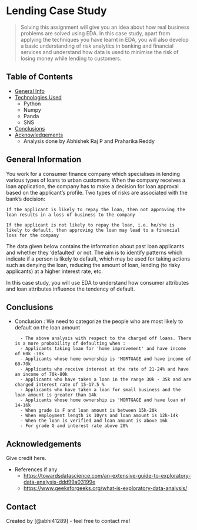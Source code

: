 # Lending Case Study
> Solving this assignment will give you an idea about how real business problems are solved using EDA. In this case study, apart from applying the techniques you have learnt in EDA, you will also develop a basic understanding of risk analytics in banking and financial services and understand how data is used to minimise the risk of losing money while lending to customers.


## Table of Contents
* [General Info](#general-information)
* [Technologies Used](#technologies-used)
    - Python
    - Numpy
    - Panda
    - SNS
* [Conclusions](#conclusions)
* [Acknowledgements](#acknowledgements)
    - Analysis done by Abhishek Raj P and Praharika Reddy 

<!-- You can include any other section that is pertinent to your problem -->

## General Information
You work for a consumer finance company which specialises in lending various types of loans to urban customers. When the company receives a loan application, the company has to make a decision for loan approval based on the applicant’s profile. Two types of risks are associated with the bank’s decision:

    If the applicant is likely to repay the loan, then not approving the loan results in a loss of business to the company

    If the applicant is not likely to repay the loan, i.e. he/she is likely to default, then approving the loan may lead to a financial loss for the company

 

The data given below contains the information about past loan applicants and whether they ‘defaulted’ or not. The aim is to identify patterns which indicate if a person is likely to default, which may be used for taking actions such as denying the loan, reducing the amount of loan, lending (to risky applicants) at a higher interest rate, etc.

 

In this case study, you will use EDA to understand how consumer attributes and loan attributes influence the tendency of default.

<!-- You don't have to answer all the questions - just the ones relevant to your project. -->

## Conclusions
- Conclusion  : We need to categorize the people who are most likely to default on the loan amount
    
        - The above analysis with respect to the charged off loans. There is a more probability of defaulting when :
        - Applicants taking loan for 'home improvement' and have income of 60k -70k
        - Applicants whose home ownership is 'MORTGAGE and have income of 60-70k
        - Applicants who receive interest at the rate of 21-24% and have an income of 70k-80k
        - Applicants who have taken a loan in the range 30k - 35k and are charged interest rate of 15-17.5 %
        - Applicants who have taken a loan for small business and the loan amount is greater than 14k
        - Applicants whose home ownership is 'MORTGAGE and have loan of 14-16k
        - When grade is F and loan amount is between 15k-20k
        - When employment length is 10yrs and loan amount is 12k-14k
        - When the loan is verified and loan amount is above 16k
        - For grade G and interest rate above 20%


<!-- You don't have to answer all the questions - just the ones relevant to your project. -->

<!-- As the libraries versions keep on changing, it is recommended to mention the version of library used in this project -->

## Acknowledgements
Give credit here.
- References if any
    - https://towardsdatascience.com/an-extensive-guide-to-exploratory-data-analysis-ddd99a03199e
    - https://www.geeksforgeeks.org/what-is-exploratory-data-analysis/



## Contact
Created by [@abhi41289] - feel free to contact me!


<!-- Optional -->
<!-- ## License -->
<!-- This project is open source and available under the [... License](). -->

<!-- You don't have to include all sections - just the one's relevant to your project -->